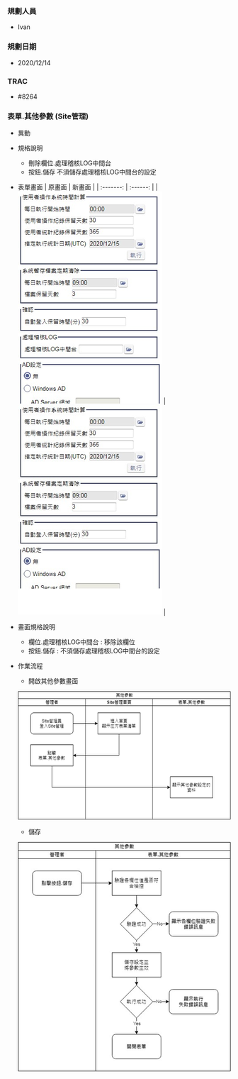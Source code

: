 ### <div id="user">規劃人員</div>
* Ivan

### <div id="updatedate">規劃日期</div>
* 2020/12/14

### <div id="trac">TRAC</div>
* #8264

### <div id="sitemanage_2">表單.其他參數 <path>(Site管理)</path></div>
* 異動
* 規格說明
    * 刪除欄位.處理稽核LOG中間台
    * 按鈕.儲存 不須儲存處理稽核LOG中間台的設定

* 表單畫面
    | 原畫面 | 新畫面 |
    | :-------: | :------: |
    | ![ParameterOtherSetting(old)] | ![ParameterOtherSetting] |

* 畫面規格說明
    * 欄位.處理稽核LOG中間台 : 移除該欄位
    * 按鈕.儲存 : 不須儲存處理稽核LOG中間台的設定

* 作業流程
    * 開啟其他參數畫面

    ![ParameterOtherSetting_sa1]
    * 儲存

    ![ParameterOtherSetting_sa2]


<!--超連結引用ps.畫面上看不到-->
[ParameterOtherSetting]:img/ParameterOtherSetting.jpg
[ParameterOtherSetting(old)]:img/ParameterOtherSetting(old).jpg
[ParameterOtherSetting_sa1]:img/ParameterOtherSetting_sa1.jpg
[ParameterOtherSetting_sa2]:img/ParameterOtherSetting_sa2.jpg